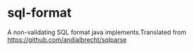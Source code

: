 # sql-format
A non-validating SQL format java implements.Translated from https://github.com/andialbrecht/sqlparse
